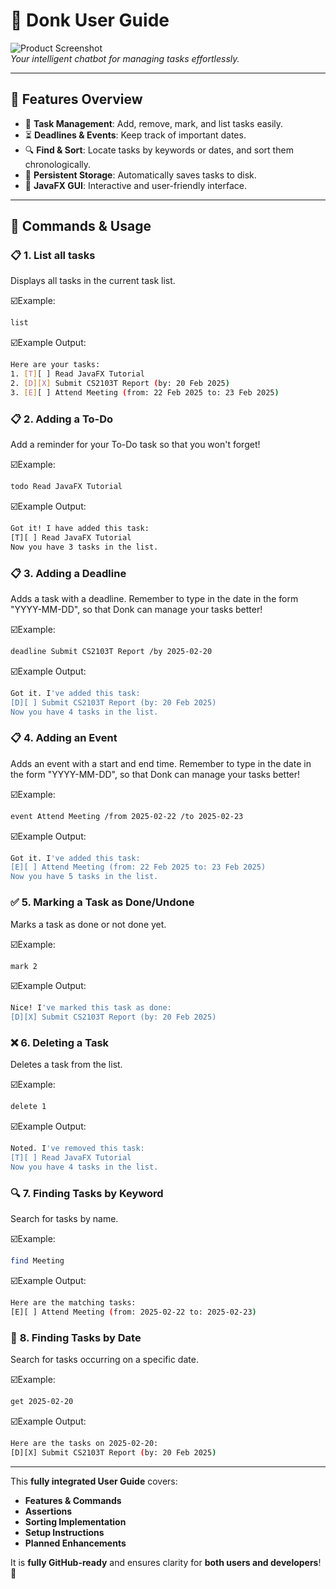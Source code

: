 # 📖 Donk User Guide

![Product Screenshot](path/to/screenshot.png)  
*Your intelligent chatbot for managing tasks effortlessly.*

---

## 📌 Features Overview

- 📝 **Task Management**: Add, remove, mark, and list tasks easily.
- ⏳ **Deadlines & Events**: Keep track of important dates.
- 🔍 **Find & Sort**: Locate tasks by keywords or dates, and sort them chronologically.
- 💾 **Persistent Storage**: Automatically saves tasks to disk.
- 🎨 **JavaFX GUI**: Interactive and user-friendly interface.

---

## 📖 Commands & Usage

### 📋 **1. List all tasks**
Displays all tasks in the current task list.

☑️Example:
```sh
list
```

☑️Example Output:
```sh
Here are your tasks:
1. [T][ ] Read JavaFX Tutorial
2. [D][X] Submit CS2103T Report (by: 20 Feb 2025)
3. [E][ ] Attend Meeting (from: 22 Feb 2025 to: 23 Feb 2025)
```


### 📋 **2. Adding a To-Do**
Add a reminder for your To-Do task so that you won't forget!

☑️Example:
```sh
todo Read JavaFX Tutorial
```

☑️Example Output:
```sh
Got it! I have added this task:
[T][ ] Read JavaFX Tutorial
Now you have 3 tasks in the list.
```


### 📋 **3. Adding a Deadline**
Adds a task with a deadline. Remember to type in the date in the form "YYYY-MM-DD", 
so that Donk can manage your tasks better!

☑️Example:
```sh
deadline Submit CS2103T Report /by 2025-02-20
```

☑️Example Output:
```sh
Got it. I've added this task:
[D][ ] Submit CS2103T Report (by: 20 Feb 2025)
Now you have 4 tasks in the list.
```

### 📋 **4. Adding an Event**
Adds an event with a start and end time. Remember to type in the date in the form "YYYY-MM-DD",
so that Donk can manage your tasks better!

☑️Example:
```sh
event Attend Meeting /from 2025-02-22 /to 2025-02-23
```

☑️Example Output:
```sh
Got it. I've added this task:
[E][ ] Attend Meeting (from: 22 Feb 2025 to: 23 Feb 2025)
Now you have 5 tasks in the list.
```


### ✅ **5. Marking a Task as Done/Undone**
Marks a task as done or not done yet.

☑️Example:
```sh
mark 2
```

☑️Example Output:
```sh
Nice! I've marked this task as done:
[D][X] Submit CS2103T Report (by: 20 Feb 2025)
```


### ❌ **6. Deleting a Task**
Deletes a task from the list.

☑️Example:
```sh
delete 1
```

☑️Example Output:
```sh
Noted. I've removed this task:
[T][ ] Read JavaFX Tutorial
Now you have 4 tasks in the list.
```

### 🔍 **7. Finding Tasks by Keyword**
Search for tasks by name.

☑️Example:
```sh
find Meeting
```

☑️Example Output:
```sh
Here are the matching tasks:
[E][ ] Attend Meeting (from: 2025-02-22 to: 2025-02-23)
```

### 📅  **8. Finding Tasks by Date**
Search for tasks occurring on a specific date.

☑️Example:
```sh
get 2025-02-20
```

☑️Example Output:
```sh
Here are the tasks on 2025-02-20:
[D][X] Submit CS2103T Report (by: 20 Feb 2025)
```


---

This **fully integrated User Guide** covers:
- **Features & Commands**
- **Assertions**
- **Sorting Implementation**
- **Setup Instructions**
- **Planned Enhancements**

It is **fully GitHub-ready** and ensures clarity for **both users and developers**! 🚀

